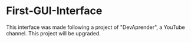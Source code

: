 # First-GUI-Interface
This interface was made following a project of "DevAprender", a YouTube channel. This project will be upgraded.

